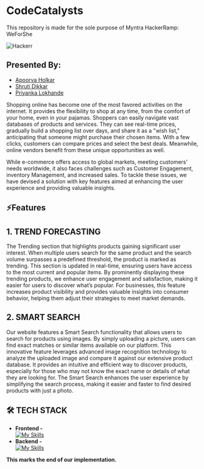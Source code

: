 
# CodeCatalysts

This repository is made for the sole purpose of Myntra HackerRamp: WeForShe

![Hackerr](https://user-images.githubusercontent.com/64279181/113337916-0ffa7c80-9346-11eb-833d-570329426875.png)

## Presented By:

- [Apoorva Holkar](https://github.com/apoorvaholkar)
- [Shruti Dikkar](https://github.com/Shrutidikkar30)
- [Priyanka Lokhande](https://github.com/LokhandePriyanka)

Shopping online has become one of the most favored activities on the internet. It provides the flexibility to shop at any time, from the comfort of your home, even in your pajamas. Shoppers can easily navigate vast databases of products and services. They can see real-time prices, gradually build a shopping list over days, and share it as a "wish list," anticipating that someone might purchase their chosen items. With a few clicks, customers can compare prices and select the best deals. Meanwhile, online vendors benefit from these unique opportunities as well.

While e-commerce offers access to global markets, meeting customers' needs worldwide, it also faces challenges such as Customer Engagement, inventory Management, and increased sales. To tackle these issues, we have devised a solution with key features aimed at enhancing the user experience and providing valuable insights.

## ⚡Features
## 1. TREND FORECASTING

The Trending section that highlights products gaining significant user interest. When multiple users search for the same product and the search volume surpasses a predefined threshold, the product is marked as trending. This section is updated in real-time, ensuring users have access to the most current and popular items. By prominently displaying these trending products, we enhance user engagement and satisfaction, making it easier for users to discover what’s popular. For businesses, this feature increases product visibility and provides valuable insights into consumer behavior, helping them adjust their strategies to meet market demands.

## 2. SMART SEARCH

Our website features a Smart Search functionality that allows users to search for products using images. By simply uploading a picture, users can find exact matches or similar items available on our platform. This innovative feature leverages advanced image recognition technology to analyze the uploaded image and compare it against our extensive product database. It provides an intuitive and efficient way to discover products, especially for those who may not know the exact name or details of what they are looking for. The Smart Search enhances the user experience by simplifying the search process, making it easier and faster to find desired products with just a photo.

## 🛠 TECH STACK
- **Frontend -**<br>
[![My Skills](https://skillicons.dev/icons?i=html,css,tailwindcss,react)](https://skillicons.dev) <br>
- **Backend -**<br>
[![My Skills](https://skillicons.dev/icons?i=flask,python)](https://skillicons.dev)

**This marks the end of our implementation.**